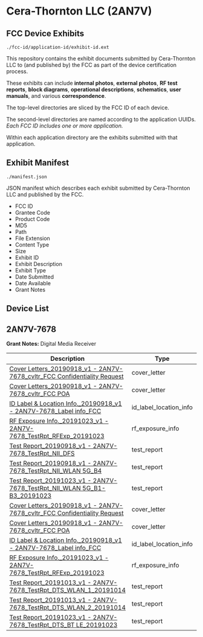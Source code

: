 # Cera-Thornton LLC (2AN7V)
## FCC Device Exhibits

```
./fcc-id/application-id/exhibit-id.ext
```

This repository contains the exhibit documents submitted by Cera-Thornton LLC to (and published by) the FCC as part of the device certification process.

These exhibits can include **internal photos**, **external photos**, **RF test reports**, **block diagrams**, **operational descriptions**, **schematics**, **user manuals**, and various **correspondence**.

The top-level directories are sliced by the FCC ID of each device.

The second-level directories are named according to the application UUIDs. *Each FCC ID includes one or more application.*

Within each application directory are the exhibits submitted with that application. 

## Exhibit Manifest

```
./manifest.json
```

JSON manifest which describes each exhibit submitted by Cera-Thornton LLC and published by the FCC.

- FCC ID
- Grantee Code
- Product Code
- MD5
- Path
- File Extension
- Content Type
- Size
- Exhibit ID
- Exhibit Description
- Exhibit Type
- Date Submitted
- Date Available
- Grant Notes

## Device List
## 2AN7V-7678
**Grant Notes:** Digital Media Receiver

| Description | Type | Ext | Size | Submitted | Available |
| ----------- | ---- | --- | ---- | --------- | --------- |
| [Cover Letters_20190918_v1 - 2AN7V-7678_cvltr_FCC Confidentiality Request](2AN7V-7678/776902b67916c6a9d2fb2a0f4e6d6eb8/4491552.pdf) | cover_letter | pdf | 188395 | 2019-10-25 | 2019-11-22 |
| [Cover Letters_20190918_v1 - 2AN7V-7678_cvltr_FCC POA](2AN7V-7678/776902b67916c6a9d2fb2a0f4e6d6eb8/4491553.pdf) | cover_letter | pdf | 150115 | 2019-10-25 | 2019-11-22 |
| [ID Label & Location Info._20190918_v1 - 2AN7V-7678_Label info_FCC](2AN7V-7678/776902b67916c6a9d2fb2a0f4e6d6eb8/4491554.pdf) | id_label_location_info | pdf | 204727 | 2019-10-25 | 2019-11-22 |
| [RF Exposure Info._20191023_v1 - 2AN7V-7678_TestRpt_RFExp_20191023](2AN7V-7678/776902b67916c6a9d2fb2a0f4e6d6eb8/4491621.pdf) | rf_exposure_info | pdf | 319645 | 2019-10-25 | 2019-11-22 |
| [Test Report_20190918_v1 - 2AN7V-7678_TestRpt_NII_DFS](2AN7V-7678/776902b67916c6a9d2fb2a0f4e6d6eb8/4491655.pdf) | test_report | pdf | 657153 | 2019-10-25 | 2019-11-22 |
| [Test Report_20190918_v1 - 2AN7V-7678_TestRpt_NII_WLAN 5G_B4](2AN7V-7678/776902b67916c6a9d2fb2a0f4e6d6eb8/4491656.pdf) | test_report | pdf | 2112641 | 2019-10-25 | 2019-11-22 |
| [Test Report_20191023_v1 - 2AN7V-7678_TestRpt_NII_WLAN 5G_B1-B3_20191023](2AN7V-7678/776902b67916c6a9d2fb2a0f4e6d6eb8/4491657.pdf) | test_report | pdf | 5436216 | 2019-10-25 | 2019-11-22 |
| [Cover Letters_20190918_v1 - 2AN7V-7678_cvltr_FCC Confidentiality Request](2AN7V-7678/ff33c5e43ad628e85282c3821d3e38a6/4491552.pdf) | cover_letter | pdf | 188395 | 2019-10-25 | 2019-11-22 |
| [Cover Letters_20190918_v1 - 2AN7V-7678_cvltr_FCC POA](2AN7V-7678/ff33c5e43ad628e85282c3821d3e38a6/4491553.pdf) | cover_letter | pdf | 150115 | 2019-10-25 | 2019-11-22 |
| [ID Label & Location Info._20190918_v1 - 2AN7V-7678_Label info_FCC](2AN7V-7678/ff33c5e43ad628e85282c3821d3e38a6/4491554.pdf) | id_label_location_info | pdf | 204727 | 2019-10-25 | 2019-11-22 |
| [RF Exposure Info._20191023_v1 - 2AN7V-7678_TestRpt_RFExp_20191023](2AN7V-7678/ff33c5e43ad628e85282c3821d3e38a6/4491621.pdf) | rf_exposure_info | pdf | 319645 | 2019-10-25 | 2019-11-22 |
| [Test Report_20191013_v1 - 2AN7V-7678_TestRpt_DTS_WLAN_1_20191014](2AN7V-7678/ff33c5e43ad628e85282c3821d3e38a6/4491622.pdf) | test_report | pdf | 5165472 | 2019-10-25 | 2019-11-22 |
| [Test Report_20191013_v1 - 2AN7V-7678_TestRpt_DTS_WLAN_2_20191014](2AN7V-7678/ff33c5e43ad628e85282c3821d3e38a6/4491623.pdf) | test_report | pdf | 1767291 | 2019-10-25 | 2019-11-22 |
| [Test Report_20191023_v1 - 2AN7V-7678_TestRpt_DTS_BT LE_20191023](2AN7V-7678/ff33c5e43ad628e85282c3821d3e38a6/4491624.pdf) | test_report | pdf | 1835066 | 2019-10-25 | 2019-11-22 |
